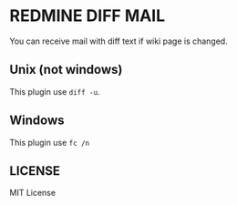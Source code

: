 # REDMINE DIFF MAIL

You can receive mail with diff text if wiki page is changed.

## Unix (not windows)

This plugin use `diff -u`.

## Windows

This plugin use `fc /n`

## LICENSE

MIT License
